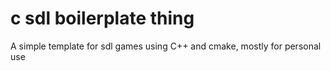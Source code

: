 # c sdl boilerplate thing
A simple template for sdl games using C++ and cmake, mostly for personal use
